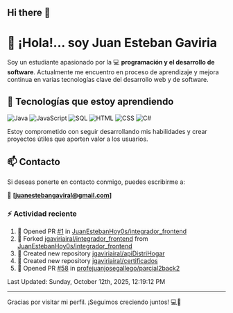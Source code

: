 ## Hi there 👋

# 👋 ¡Hola!... soy Juan Esteban Gaviria 

Soy un estudiante apasionado por la 
:computer: **programación y el desarrollo de software**. 
Actualmente me encuentro en proceso de aprendizaje y mejora continua en varias tecnologías clave del desarrollo web y de software.

## 🚀 Tecnologías que estoy aprendiendo

<p align="left">
  <img src="https://img.shields.io/badge/Java-007396?style=for-the-badge&logo=java&logoColor=white" alt="Java" />
  <img src="https://img.shields.io/badge/JavaScript-F7DF1E?style=for-the-badge&logo=javascript&logoColor=black" alt="JavaScript" />
  <img src="https://img.shields.io/badge/SQL-4479A1?style=for-the-badge&logo=postgresql&logoColor=white" alt="SQL" />
  <img src="https://img.shields.io/badge/HTML5-E34F26?style=for-the-badge&logo=html5&logoColor=white" alt="HTML" />
  <img src="https://img.shields.io/badge/CSS3-1572B6?style=for-the-badge&logo=css3&logoColor=white" alt="CSS" />
  <img src="https://img.shields.io/badge/C%23-239120?style=for-the-badge&logo=c-sharp&logoColor=white" alt="C#" />
</p>

Estoy comprometido con seguir desarrollando mis habilidades y crear proyectos útiles que aporten valor a los usuarios.

## 📫 Contacto

Si deseas ponerte en contacto conmigo, puedes escribirme a:

📧 **[juanestebangaviral@gmail.com]**


### :zap: Actividad reciente
<!--RECENT_ACTIVITY:start-->
1. 💪 Opened PR [#1](https://github.com/JuanEstebanHoy0s/integrador_frontend/pull/1) in [JuanEstebanHoy0s/integrador_frontend](https://github.com/JuanEstebanHoy0s/integrador_frontend)<br>
2. 🔱 Forked [jgaviriairal/integrador_frontend](https://github.com/jgaviriairal/integrador_frontend) from [JuanEstebanHoy0s/integrador_frontend](https://github.com/JuanEstebanHoy0s/integrador_frontend)<br>
3. 📔 Created new repository [jgaviriairal/apiDistriHogar](https://github.com/jgaviriairal/apiDistriHogar)<br>
4. 📔 Created new repository [jgaviriairal/certificados](https://github.com/jgaviriairal/certificados)<br>
5. 💪 Opened PR [#58](https://github.com/profejuanjosegallego/parcial2back2/pull/58) in [profejuanjosegallego/parcial2back2](https://github.com/profejuanjosegallego/parcial2back2)<br>
<!--RECENT_ACTIVITY:end-->

<!--RECENT_ACTIVITY:last_update-->
Last Updated: Sunday, October 12th, 2025, 12:19:12 PM
<!--RECENT_ACTIVITY:last_update_end-->

---

Gracias por visitar mi perfil. ¡Seguimos creciendo juntos! 💻🌱
